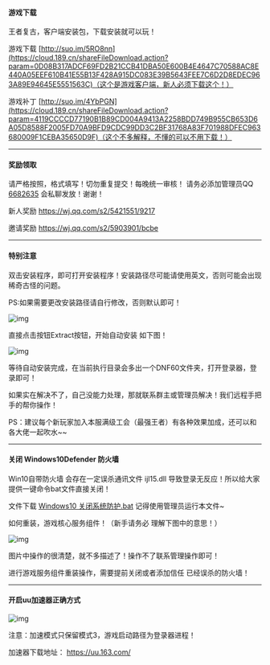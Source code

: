 #### 游戏下载

王者复古，客户端安装包，下载安装就可以玩！

游戏下载 [http://suo.im/5RO8nn](https://cloud.189.cn/shareFileDownload.action?param=0D08B317ADCF69FD2B21CCB41DBA50E600B4E4647C70588AC8E440A05EEF610B41E55B13F428A915DC083E39B5643FEE7C6D2D8EDEC963A89E94645E5551563C)（这个是游戏客户端，新人必须下载这个！）

游戏补丁 [http://suo.im/4YbPGN](https://cloud.189.cn/shareFileDownload.action?param=4119CCCCD77190B1B89CD004A9413A2258BDD749B955CB653D6A05D8588F2005FD70A9BFD9CDC99DD3C2BF31768A83F701988DFEC963680009F1CEBA35650D9F)（这个不多解释，不懂的可以不用下载！）

------

#### 奖励领取

请严格按照，格式填写！切勿重复提交！每晚统一审核！ 请务必添加管理员QQ [6682635](http://wpa.qq.com/msgrd?v=3&uin=6682635) 会私聊发放！谢谢！

新人奖励 https://wj.qq.com/s2/5421551/9217

邀请奖励 https://wj.qq.com/s2/5903901/bcbe

------

#### 特别注意

双击安装程序，即可打开安装程序！安装路径尽可能请使用英文，否则可能会出现稀奇古怪的问题。

PS:如果需要更改安装路径请自行修改，否则默认即可！

![img](https://ae01.alicdn.com/kf/Hf9962d7485ad439da6ea063ebd92a07cG.png)

直接点击按钮Extract按钮，开始自动安装 如下图！

![img](https://ae01.alicdn.com/kf/H05abc428e1f94c9e9e50e159cbf69ef1R.png)

等待自动安装完成，在当前执行目录会多出一个DNF60文件夹，打开登录器，登录即可！

如果实在解决不了，自己没能力处理，那就联系群主或管理员解决！我们远程手把手的帮你操作！

PS：建议每个新玩家加入本服满级工会（最强王者）有各种效果加成，还可以和各大佬一起吹水~~

------

#### 关闭 Windows10Defender 防火墙

Win10自带防火墙 会存在一定误杀通讯文件 ijl15.dll 导致登录无反应！所以给大家提供一键命令bat文件直接关闭！

文件下载 [Windows10 关闭系统防护.bat](https://cloud.189.cn/shareFileDownload.action?param=0C6AD755FF272407A04FAE86F221CD34FC19DF07417479F6A483EB42227986359F9F15375A76C26F496CCA133C3A4F0703A1E9B5F79FDFFD2844A25B32DB3203) 记得使用管理员运行本文件~

如何重装，游戏核心服务组件！（新手请务必 理解下图中的意思！）

![img](https://ae01.alicdn.com/kf/Hd8309349195c43b19439841942e36589v.gif)

图片中操作的很清楚，就不多描述了！操作不了联系管理操作即可！

进行游戏服务组件重装操作，需要提前关闭或者添加信任 已经误杀的防火墙！

------

#### 开启uu加速器正确方式

![img](https://ae01.alicdn.com/kf/H4f722ac359a74314a8b120d79a85cf23m.gif)

注意：加速模式只保留模式3，游戏启动路径为登录器进程！

加速器下载地址： https://uu.163.com/

